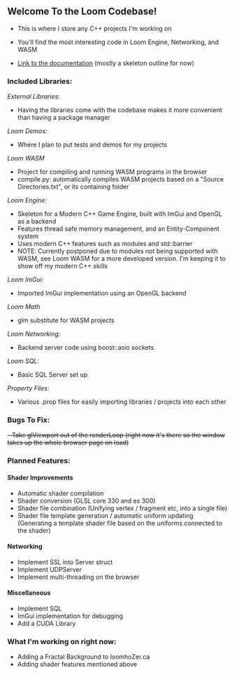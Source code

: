 ## Welcome To the Loom Codebase!

- This is where I store any C++ projects I'm working on

- You'll find the most interesting code in Loom Engine, Networking, and WASM

- [Link to the documentation]("https://hozer347.github.io/Loom-Website/Loom%20Documentation/html/index.html") (mostly a skeleton outline for now)


### Included Libraries:

*External Libraries:*
- Having the libraries come with the codebase makes it more convenient than having a package manager

*Loom Demos:*
- Where I plan to put tests and demos for my projects

*Loom WASM*
- Project for compiling and running WASM programs in the browser
- compile.py: automatically compiles WASM projects based on a "Source Directories.txt", or its containing folder

*Loom Engine:*
- Skeleton for a Modern C++ Game Engine, built with ImGui and OpenGL as a backend
- Features thread safe memory management, and an Entity-Component system
- Uses modern C++ features such as modules and std::barrier
- NOTE: Currently postponed due to modules not being supported with WASM, see Loom WASM for a more developed version. I'm keeping it to show off my modern C++ skills

*Loom ImGui:*
- Imported ImGui implementation using an OpenGL backend

*Loom Math*
- glm substitute for WASM projects

*Loom Networking:*
- Backend server code using boost::asio sockets

*Loom SQL:*
- Basic SQL Server set up

*Property Files:*
- Various .prop files for easily importing libraries / projects into each other


### Bugs To Fix:

~~- Take glViewport out of the renderLoop (right now it's there so the window takes up the whole browser page on load)~~


### Planned Features:

#### Shader Improvements
- Automatic shader compilation
- Shader conversion (GLSL core 330 and es 300)
- Shader file combination (Unifying vertex / fragment etc, into a single file)
- Shader file template generation / automatic uniform updating (Generating a template shader file based on the uniforms connected to the shader)

#### Networking
- Implement SSL into Server struct
- Implement UDPServer
- Implement multi-threading on the browser

#### Miscellaneous
- Implement SQL
- ImGui implementation for debugging
- Add a CUDA Library

### What I'm working on right now:
- Adding a Fractal Background to loomhoZer.ca
- Adding shader features mentioned above